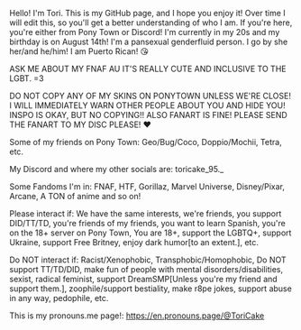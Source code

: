 Hello! I'm Tori. This is my GitHub page, and I hope you enjoy it! Over time I will edit this, so you'll get a better understanding of who I am. If you're here, you're either from Pony Town or Discord! I'm currently in my 20s and my birthday is on August 14th! I'm a pansexual genderfluid person. I go by she her/and he/him! I am Puerto Rican! 😘

ASK ME ABOUT MY FNAF AU IT'S REALLY CUTE AND INCLUSIVE TO THE LGBT. =3

DO NOT COPY ANY OF MY SKINS ON PONYTOWN UNLESS WE'RE CLOSE! I WILL IMMEDIATELY WARN OTHER PEOPLE ABOUT YOU AND HIDE YOU! INSPO IS OKAY, BUT NO COPYING!! ALSO FANART IS FINE! PLEASE SEND THE FANART TO MY DISC PLEASE! ❤️

Some of my friends on Pony Town: Geo/Bug/Coco, Doppio/Mochii, Tetra, etc.

My Discord and where my other socials are: toricake_95._

Some Fandoms I'm in: FNAF, HTF, Gorillaz, Marvel Universe, Disney/Pixar, Arcane, A TON of anime and so on!

Please interact if: We have the same interests, we're friends, you support DID/TT/TD, you're friends of my friends, you want to learn Spanish, you're on the 18+ server on Pony Town, You are 18+, support the LGBTQ+, support Ukraine, support Free Britney, enjoy dark humor[to an extent.], etc.

Do NOT interact if: Racist/Xenophobic, Transphobic/Homophobic, Do NOT support TT/TD/DID, make fun of people with mental disorders/disabilities, sexist, radical feminist, support DreamSMP[Unless you're my friend and support them.], zoophile/support bestiality, make r8pe jokes, support abuse in any way, pedophile, etc.

This is my pronouns.me page!: https://en.pronouns.page/@ToriCake

